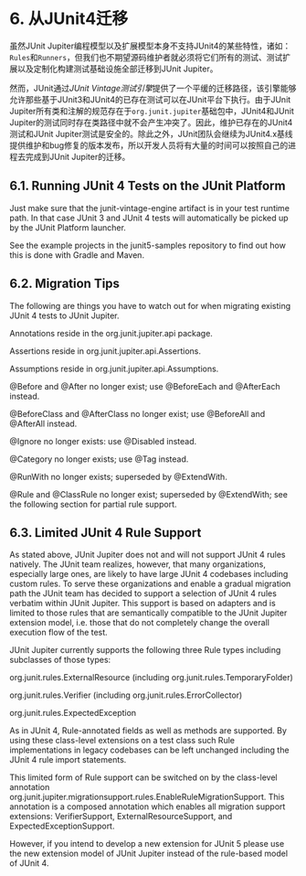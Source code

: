# 6. 从JUnit4迁移
虽然JUnit Jupiter编程模型以及扩展模型本身不支持JUnit4的某些特性，诸如：`Rules`和`Runners`，但我们也不期望源码维护者就必须将它们所有的测试、测试扩展以及定制化构建测试基础设施全部迁移到JUnit Jupiter。

然而，JUnit通过*JUnit Vintage测试引擎*提供了一个平缓的迁移路径，该引擎能够允许那些基于JUnit3和JUnit4的已存在测试可以在JUnit平台下执行。由于JUnit Jupiter所有类和注解的规范存在于`org.junit.jupiter`基础包中，JUnit4和JUnit Jupiter的测试同时存在类路径中就不会产生冲突了。因此，维护已存在的JUnit4测试和JUnit Jupiter测试是安全的。除此之外，JUnit团队会继续为JUnit4.x基线提供维护和bug修复的版本发布，所以开发人员将有大量的时间可以按照自己的进程去完成到JUnit Jupiter的迁移。


## 6.1. Running JUnit 4 Tests on the JUnit Platform
Just make sure that the junit-vintage-engine artifact is in your test runtime path. In that case JUnit 3 and JUnit 4 tests will automatically be picked up by the JUnit Platform launcher.

See the example projects in the junit5-samples repository to find out how this is done with Gradle and Maven.

## 6.2. Migration Tips
The following are things you have to watch out for when migrating existing JUnit 4 tests to JUnit Jupiter.

Annotations reside in the org.junit.jupiter.api package.

Assertions reside in org.junit.jupiter.api.Assertions.

Assumptions reside in org.junit.jupiter.api.Assumptions.

@Before and @After no longer exist; use @BeforeEach and @AfterEach instead.

@BeforeClass and @AfterClass no longer exist; use @BeforeAll and @AfterAll instead.

@Ignore no longer exists: use @Disabled instead.

@Category no longer exists; use @Tag instead.

@RunWith no longer exists; superseded by @ExtendWith.

@Rule and @ClassRule no longer exist; superseded by @ExtendWith; see the following section for partial rule support.

## 6.3. Limited JUnit 4 Rule Support
As stated above, JUnit Jupiter does not and will not support JUnit 4 rules natively. The JUnit team realizes, however, that many organizations, especially large ones, are likely to have large JUnit 4 codebases including custom rules. To serve these organizations and enable a gradual migration path the JUnit team has decided to support a selection of JUnit 4 rules verbatim within JUnit Jupiter. This support is based on adapters and is limited to those rules that are semantically compatible to the JUnit Jupiter extension model, i.e. those that do not completely change the overall execution flow of the test.

JUnit Jupiter currently supports the following three Rule types including subclasses of those types:

org.junit.rules.ExternalResource (including org.junit.rules.TemporaryFolder)

org.junit.rules.Verifier (including org.junit.rules.ErrorCollector)

org.junit.rules.ExpectedException

As in JUnit 4, Rule-annotated fields as well as methods are supported. By using these class-level extensions on a test class such Rule implementations in legacy codebases can be left unchanged including the JUnit 4 rule import statements.

This limited form of Rule support can be switched on by the class-level annotation org.junit.jupiter.migrationsupport.rules.EnableRuleMigrationSupport. This annotation is a composed annotation which enables all migration support extensions: VerifierSupport, ExternalResourceSupport, and ExpectedExceptionSupport.

However, if you intend to develop a new extension for JUnit 5 please use the new extension model of JUnit Jupiter instead of the rule-based model of JUnit 4.